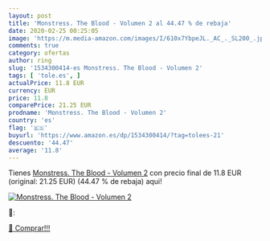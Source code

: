 ```yaml
---
layout: post
title: 'Monstress. The Blood - Volumen 2 al 44.47 % de rebaja'
date: 2020-02-25 00:25:05
image: 'https://m.media-amazon.com/images/I/610x7YbpeJL._AC_._SL200_.jpg'
comments: true
category: ofertas
author: ring
slug: '1534300414-es Monstress. The Blood - Volumen 2'
tags: [ 'tole.es', ]
actualPrice: 11.8 EUR
currency: EUR
price: 11.8
comparePrice: 21.25 EUR
prodname: 'Monstress. The Blood - Volumen 2'
country: 'es'
flag: '🇪🇸'
buyurl: 'https://www.amazon.es/dp/1534300414/?tag=tolees-21'
descuento: '44.47'
average: '11.8'
---
```


Tienes [Monstress. The Blood - Volumen 2](https://www.amazon.es/dp/1534300414/?tag=tolees-21) con precio final de  11.8 EUR (original: 21.25 EUR) (44.47 %  de rebaja) aqui!

[![Monstress. The Blood - Volumen 2](https://m.media-amazon.com/images/I/610x7YbpeJL._AC_._SL200_.jpg)](https://www.amazon.es/dp/1534300414/?tag=tolees-21)

🔎:


[🛒 Comprar!!!](https://www.amazon.es/dp/1534300414/?tag=tolees-21)
